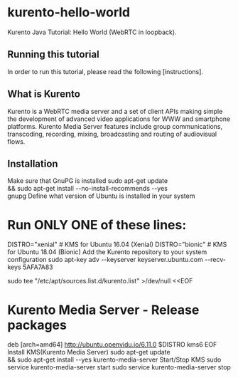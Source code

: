 
kurento-hello-world
===================

Kurento Java Tutorial: Hello World (WebRTC in loopback).

Running this tutorial
---------------------

In order to run this tutorial, please read the following [instructions].

What is Kurento
---------------

Kurento is a WebRTC media server and a set of client APIs making simple the development of advanced video applications for WWW and smartphone platforms. Kurento Media Server features include group communications, transcoding, recording, mixing, broadcasting and routing of audiovisual flows.

Installation
-------------

Make sure that GnuPG is installed
sudo apt-get update \
  && sudo apt-get install --no-install-recommends --yes \
     gnupg
Define what version of Ubuntu is installed in your system
# Run ONLY ONE of these lines:
DISTRO="xenial"  # KMS for Ubuntu 16.04 (Xenial)
DISTRO="bionic"  # KMS for Ubuntu 18.04 (Bionic)
Add the Kurento repository to your system configuration
sudo apt-key adv --keyserver keyserver.ubuntu.com --recv-keys 5AFA7A83

sudo tee "/etc/apt/sources.list.d/kurento.list" >/dev/null <<EOF
# Kurento Media Server - Release packages
deb [arch=amd64] http://ubuntu.openvidu.io/6.11.0 $DISTRO kms6
EOF
Install KMS(Kurento Media Server)
sudo apt-get update \
  && sudo apt-get install --yes kurento-media-server
Start/Stop KMS 
sudo service kurento-media-server start
sudo service kurento-media-server stop
